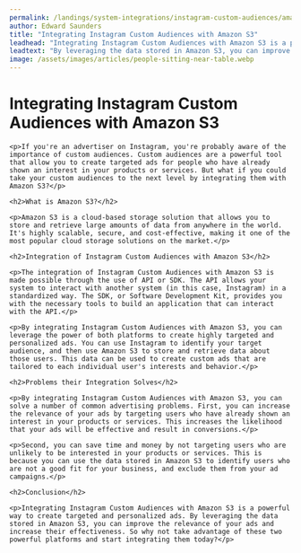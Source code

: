 ```yaml
---
permalink: /landings/system-integrations/instagram-custom-audiences/amazon-s3
author: Edward Saunders
title: "Integrating Instagram Custom Audiences with Amazon S3"
leadhead: "Integrating Instagram Custom Audiences with Amazon S3 is a powerful way to create targeted and personalized ads"
leadtext: "By leveraging the data stored in Amazon S3, you can improve the relevance of your ads and increase their effectiveness. So why not take advantage of these two powerful platforms and start integrating them today?"
image: /assets/images/articles/people-sitting-near-table.webp
---
```

<div class="arttext">	<h1>Integrating Instagram Custom Audiences with Amazon S3</h1>

	<p>If you're an advertiser on Instagram, you're probably aware of the importance of custom audiences. Custom audiences are a powerful tool that allow you to create targeted ads for people who have already shown an interest in your products or services. But what if you could take your custom audiences to the next level by integrating them with Amazon S3?</p>

	<h2>What is Amazon S3?</h2>

	<p>Amazon S3 is a cloud-based storage solution that allows you to store and retrieve large amounts of data from anywhere in the world. It's highly scalable, secure, and cost-effective, making it one of the most popular cloud storage solutions on the market.</p>

	<h2>Integration of Instagram Custom Audiences with Amazon S3</h2>

	<p>The integration of Instagram Custom Audiences with Amazon S3 is made possible through the use of API or SDK. The API allows your system to interact with another system (in this case, Instagram) in a standardized way. The SDK, or Software Development Kit, provides you with the necessary tools to build an application that can interact with the API.</p>

	<p>By integrating Instagram Custom Audiences with Amazon S3, you can leverage the power of both platforms to create highly targeted and personalized ads. You can use Instagram to identify your target audience, and then use Amazon S3 to store and retrieve data about those users. This data can be used to create custom ads that are tailored to each individual user's interests and behavior.</p>

	<h2>Problems their Integration Solves</h2>

	<p>By integrating Instagram Custom Audiences with Amazon S3, you can solve a number of common advertising problems. First, you can increase the relevance of your ads by targeting users who have already shown an interest in your products or services. This increases the likelihood that your ads will be effective and result in conversions.</p>

	<p>Second, you can save time and money by not targeting users who are unlikely to be interested in your products or services. This is because you can use the data stored in Amazon S3 to identify users who are not a good fit for your business, and exclude them from your ad campaigns.</p>

	<h2>Conclusion</h2>

	<p>Integrating Instagram Custom Audiences with Amazon S3 is a powerful way to create targeted and personalized ads. By leveraging the data stored in Amazon S3, you can improve the relevance of your ads and increase their effectiveness. So why not take advantage of these two powerful platforms and start integrating them today?</p>

</div>